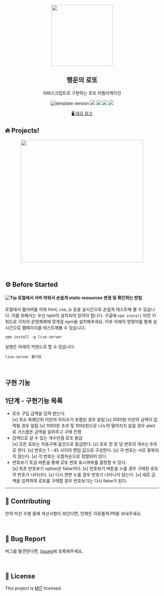 <p align="middle" >
  <img width="200px;" src="./src/images/lotto_ball.png"/>
</p>
<h2 align="middle">행운의 로또</h2>
<p align="middle">자바스크립트로 구현하는 로또 어플리케이션</p>
<p align="middle">
  <img src="https://img.shields.io/badge/version-1.0.0-blue?style=flat-square" alt="template version"/>
  <img src="https://img.shields.io/badge/language-html-red.svg?style=flat-square"/>
  <img src="https://img.shields.io/badge/language-css-blue.svg?style=flat-square"/>
  <img src="https://img.shields.io/badge/language-js-yellow.svg?style=flat-square"/>
  <img src="https://img.shields.io/badge/license-MIT-brightgreen.svg?style=flat-square"/>
</p>

<p align="middle">
  <a href="https://next-step.github.io/js-lotto">🖥️ 데모 링크</a>
</p>

## 🔥 Projects!

<p align="middle">
  <img width="400" src="./src/images/lotto_ui.png">
</p>

<br>

## ⚙️ Before Started

#### <img alt="Tip" src="https://img.shields.io/static/v1.svg?label=&message=Tip&style=flat-square&color=673ab8"> 로컬에서 서버 띄워서 손쉽게 static resources 변경 및 확인하는 방법

로컬에서 웹서버를 띄워 html, css, js 등을 실시간으로 손쉽게 테스트해 볼 수 있습니다. 이를 위해서는 우선 npm이 설치되어 있어야 합니다. 구글에 `npm install` 이란 키워드로 각자의 운영체제에 맞게끔 npm을 설치해주세요. 이후 아래의 명령어를 통해 실시간으로 웹페이지를 테스트해볼 수 있습니다.

```
npm install -g live-server
```

실행은 아래의 커맨드로 할 수 있습니다.

```
live-server 폴더명
```

<br/>

## 구현 기능
## 1단계 - 구현기능 목록
- 로또 구입 금액을 입력 받는다. <br/>
  [x] 최소 화폐단위 미만의 자리수가 포함된 경우 알림
  [x] 1000원 미만의 금액이 입력될 경우 알림
  [x] 1000원 초과 및 1000원으로 나누어 떨어지지 않을 경우 alert로 거스름돈 금액을 알려주고 구매 진행
- 금액으로 살 수 있는 개수만큼 로또 발급 <br/>
  [x] 모든 로또는 자동구매 옵션으로 발급한다.
  [x] 로또 한 장 당 번호의 개수는 6개로 한다.
  [x] 번호는 1 - 45 사이의 랜덤 값으로 구성한다.
  [x] 각 번호는 서로 중복되지 않는다.
  [x] 각 번호는 오름차순으로 정렬되어 있다.
- 번호보기 토글 버튼을 통해 로또 번호 표시여부를 결정할 수 있다. <br/>
  [x] 최초 번호보기 option은 false이다.
  [x] 번호보기 버튼을 누를 경우 구매한 로또의 번호가 나타난다.
  [x] 다시 한번 누를 경우 번호가 나타나지 않는다.
  [x] 새로 금액을 입력하여 로또를 구매할 경우 번호보기는 다시 false가 된다.
<hr />

## 👏 Contributing

만약 미션 수행 중에 개선사항이 보인다면, 언제든 자유롭게 PR을 보내주세요.

<br/>

## 🐞 Bug Report

버그를 발견한다면, [Issues](https://github.com/next-step/js-lotto/issues)에 등록해주세요.

<br/>

## 📝 License

This project is [MIT](https://github.com/next-step/js-lotto/blob/main/LICENSE) licensed.
